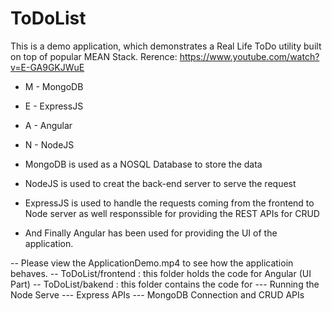 # ToDoList
This is a demo application, which demonstrates a Real Life ToDo utility built on top of popular MEAN Stack.
Rerence: https://www.youtube.com/watch?v=E-GA9GKJWuE
- M - MongoDB
- E - ExpressJS
- A - Angular
- N - NodeJS

- MongoDB is used as a NOSQL Database to store the data
- NodeJS is used to creat the back-end server to serve the request
- ExpressJS is used to handle the requests coming from the frontend to Node server as well responssible for providing the REST APIs for CRUD
- And Finally Angular has been used for providing the UI of the application.

-- Please view the ApplicationDemo.mp4 to see how the applicatioin behaves.
-- ToDoList/frontend : this folder holds the code for Angular (UI Part)
-- ToDoList/bakend : this folder contains the code for 
   --- Running the Node Serve
   --- Express APIs
   --- MongoDB Connection and CRUD APIs
